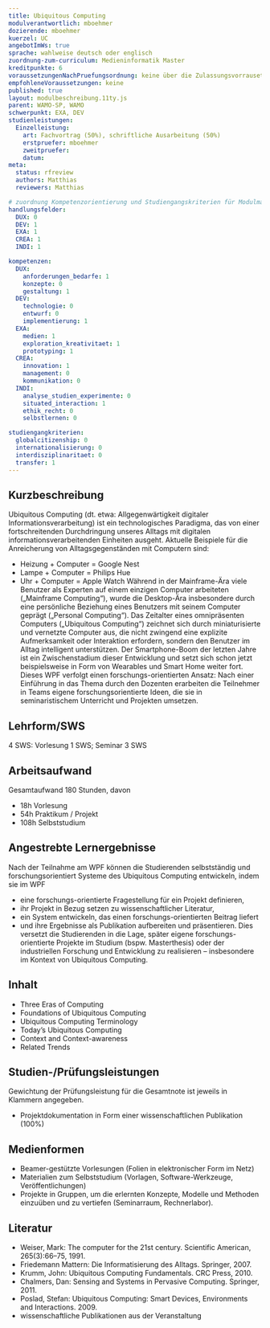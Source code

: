 ```yaml
---
title: Ubiquitous Computing
modulverantwortlich: mboehmer
dozierende: mboehmer
kuerzel: UC
angebotImWs: true
sprache: wahlweise deutsch oder englisch
zuordnung-zum-curriculum: Medieninformatik Master
kreditpunkte: 6
voraussetzungenNachPruefungsordnung: keine über die Zulassungsvorrausetzungen zum Studium hinausgehenden
empfohleneVoraussetzungen: keine
published: true
layout: modulbeschreibung.11ty.js
parent: WAMO-SP, WAMO
schwerpunkt: EXA, DEV
studienleistungen:
  Einzelleistung:
    art: Fachvortrag (50%), schriftliche Ausarbeitung (50%)
    erstpruefer: mboehmer
    zweitpruefer: 
    datum:
meta:
  status: rfreview    
  authors: Matthias
  reviewers: Matthias

# zuordnung Kompetenzorientierung und Studiengangskriterien für Modulmatrix
handlungsfelder:
  DUX: 0
  DEV: 1
  EXA: 1
  CREA: 1
  INDI: 1

kompetenzen:
  DUX:
    anforderungen_bedarfe: 1
    konzepte: 0
    gestaltung: 1
  DEV:
    technologie: 0
    entwurf: 0
    implementierung: 1
  EXA:
    medien: 1
    exploration_kreativitaet: 1
    prototyping: 1
  CREA:
    innovation: 1
    management: 0
    kommunikation: 0
  INDI:    
    analyse_studien_experimente: 0
    situated_interaction: 1
    ethik_recht: 0
    selbstlernen: 0

studiengangkriterien:
  globalcitizenship: 0
  internationalisierung: 0
  interdisziplinaritaet: 0
  transfer: 1
---
```


## Kurzbeschreibung
Ubiquitous Computing (dt. etwa: Allgegenwärtigkeit digitaler Informationsverarbeitung) ist ein technologisches Paradigma, das von einer fortschreitenden Durchdringung unseres Alltags mit digitalen informationsverarbeitenden Einheiten ausgeht.
Aktuelle Beispiele für die Anreicherung von Alltagsgegenständen mit Computern sind:
- Heizung + Computer = Google Nest
- Lampe + Computer = Philips Hue
- Uhr + Computer = Apple Watch
Während in der Mainframe-Ära viele Benutzer als Experten auf einem einzigen Computer arbeiteten („Mainframe Computing“), wurde die Desktop-Ära insbesondere durch eine persönliche Beziehung eines Benutzers mit seinem Computer geprägt („Personal Computing“). Das Zeitalter eines omnipräsenten Computers („Ubiquitous Computing“) zeichnet sich durch miniaturisierte und vernetzte Computer aus, die nicht zwingend eine explizite Aufmerksamkeit oder Interaktion erfordern, sondern den Benutzer im Alltag intelligent unterstützen. Der Smartphone-Boom der letzten Jahre ist ein Zwischenstadium dieser Entwicklung und setzt sich schon jetzt beispielsweise in Form von Wearables und Smart Home weiter fort. Dieses WPF verfolgt einen forschungs-orientierten Ansatz: Nach einer Einführung in das Thema durch den Dozenten erarbeiten die Teilnehmer in Teams eigene forschungsorientierte Ideen, die sie in seminaristischem Unterricht und Projekten umsetzen.

## Lehrform/SWS 
4 SWS: Vorlesung 1 SWS; Seminar 3 SWS

## Arbeitsaufwand 
Gesamtaufwand 180 Stunden, davon
- 18h Vorlesung
- 54h Praktikum / Projekt
- 108h Selbststudium

## Angestrebte Lernergebnisse
Nach der Teilnahme am WPF können die Studierenden selbstständig und forschungsorientiert Systeme des Ubiquitous Computing entwickeln, indem sie im WPF
- eine forschungs-orientierte Fragestellung für ein Projekt definieren,
- ihr Projekt in Bezug setzen zu wissenschaftlicher Literatur,
- ein System entwickeln, das einen forschungs-orientierten Beitrag liefert
- und ihre Ergebnisse als Publikation aufbereiten und präsentieren.
Dies versetzt die Studierenden in die Lage, später eigene forschungs-orientierte Projekte im Studium (bspw. Masterthesis) oder der industriellen Forschung und Entwicklung zu realisieren – insbesondere im Kontext von Ubiquitous Computing.


## Inhalt
- Three Eras of Computing
- Foundations of Ubiquitous Computing
- Ubiquitous Computing Terminology
- Today’s Ubiquitous Computing
- Context and Context-awareness
- Related Trends

## Studien-/Prüfungsleistungen
Gewichtung der Prüfungsleistung für die Gesamtnote ist jeweils in Klammern angegeben.
- Projektdokumentation in Form einer wissenschaftlichen Publikation (100%)

## Medienformen
- Beamer-gestützte Vorlesungen (Folien in elektronischer Form im Netz)
- Materialien zum Selbststudium (Vorlagen, Software-Werkzeuge, Veröffentlichungen)
- Projekte in Gruppen, um die erlernten Konzepte, Modelle und Methoden einzuüben und zu vertiefen (Seminarraum, Rechnerlabor).

## Literatur
- Weiser, Mark: The computer for the 21st century. Scientific American, 265(3):66–75, 1991.
- Friedemann Mattern: Die Informatisierung des Alltags. Springer, 2007.
- Krumm, John: Ubiquitous Computing Fundamentals. CRC Press, 2010.
- Chalmers, Dan: Sensing and Systems in Pervasive Computing. Springer, 2011.
- Poslad, Stefan: Ubiquitous Computing: Smart Devices, Environments and Interactions. 2009.
- wissenschaftliche Publikationen aus der Veranstaltung
